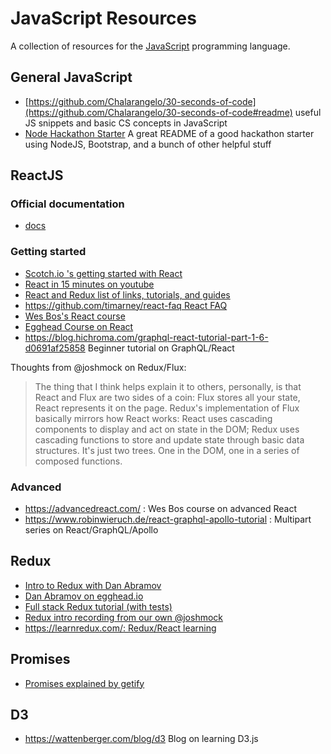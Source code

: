 # JavaScript Resources
A collection of resources for the
[JavaScript](https://developer.mozilla.org/en-US/docs/Web/JavaScript)
programming language.

## General JavaScript

* [https://github.com/Chalarangelo/30-seconds-of-code](https://github.com/Chalarangelo/30-seconds-of-code#readme)
  useful JS snippets and basic CS concepts in JavaScript
* [Node Hackathon Starter](https://github.com/sahat/hackathon-starter) A great README of a good hackathon starter using NodeJS, Bootstrap, and a bunch of other helpful stuff

## ReactJS

### Official documentation

* [docs](https://facebook.github.io/react/docs/getting-started.html)

### Getting started

* [Scotch.io 's getting started with React](https://scotch.io/courses/getting-started-with-facebooks-react-js)
* [React in 15 minutes on youtube](https://www.youtube.com/watch?v=PGUMRVowdv8)
* [React and Redux list of links, tutorials, and guides](https://github.com/markerikson/react-redux-links)
* [https://github.com/timarney/react-faq React FAQ](https://github.com/timarney/react-faq)
* [Wes Bos's React course](https://reactforbeginners.com/)
* [Egghead Course on React](https://egghead.io/courses)
* https://blog.hichroma.com/graphql-react-tutorial-part-1-6-d0691af25858 Beginner tutorial on GraphQL/React

Thoughts from @joshmock on Redux/Flux:
> The thing that I think helps explain it to others, personally, is that
React and Flux are two sides of a coin: Flux stores all your state, React
represents it on the page. Redux's implementation of Flux basically mirrors how
React works: React uses cascading components to display and act on state in the
DOM; Redux uses cascading functions to store and update state through basic data
structures.  It's just two trees. One in the DOM, one in a series of composed
functions.

### Advanced

* https://advancedreact.com/ : Wes Bos course on advanced React
* https://www.robinwieruch.de/react-graphql-apollo-tutorial : Multipart series on React/GraphQL/Apollo

## Redux

* [Intro to Redux with Dan Abramov](https://www.youtube.com/watch?v=xsSnOQynTHs)
* [Dan Abramov on egghead.io](https://egghead.io/series/getting-started-with-redux)
* [Full stack Redux tutorial (with tests)](http://teropa.info/blog/2015/09/10/full-stack-redux-tutorial.html)
* [Redux intro recording from our own @joshmock](https://youtu.be/1p9Q-JgRzH8)
* [https://learnredux.com/: Redux/React learning](https://learnredux.com/)

## Promises

* [Promises explained by getify](https://blog.getify.com/promises-part-1/)

## D3

* https://wattenberger.com/blog/d3 Blog on learning D3.js
